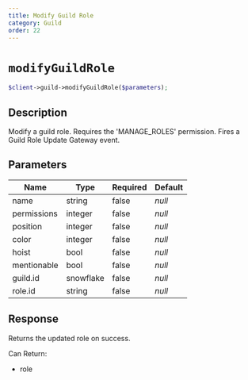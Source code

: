 ```yaml
---
title: Modify Guild Role
category: Guild
order: 22
---
```


# `modifyGuildRole`

```php
$client->guild->modifyGuildRole($parameters);
```

## Description

Modify a guild role. Requires the &#039;MANAGE_ROLES&#039; permission.  Fires a Guild Role Update Gateway event.

## Parameters


Name | Type | Required | Default
--- | --- | --- | ---
name | string | false | *null*
permissions | integer | false | *null*
position | integer | false | *null*
color | integer | false | *null*
hoist | bool | false | *null*
mentionable | bool | false | *null*
guild.id | snowflake | false | *null*
role.id | string | false | *null*

## Response

Returns the updated role on success.

Can Return:

* role
